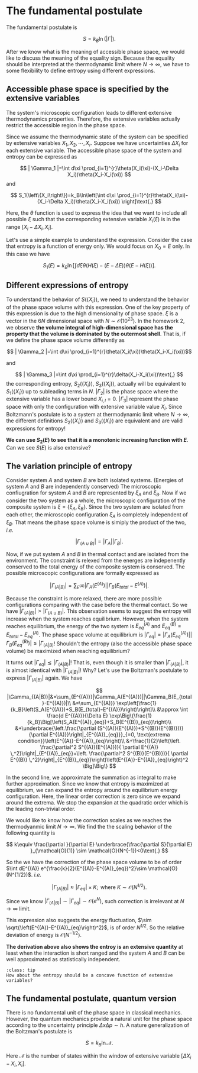 # The fundamental postulate

The fundamental postulate is

$$
S=k_B\ln(|\Gamma|)\text{.}
$$

After we know what is the meaning of accessible phase space, we would like to discuss the meaning of the equality sign. Because the equality should be interpreted at the thermodynamic limit where $N\to\infty$, we have to some flexibility to define entropy using different expressions.

## Accessible phase space is specified by the extensive variables

The system's microscopic configuration leads to different extensive thermodynamics properties. Therefore, the extensive variables actually restrict the accessible region in the phase space.

Since we assume the thermodynamic state of the system can be specified by extensive variables $X_1,X_2,\cdots, X_r$. Suppose we have uncertainties $\Delta X_i$ for each extensive variable. The accessible phase space of the system and entropy can be expressed as

$$
| \Gamma_1 |=\int d\xi \prod_{i=1}^{r}\theta(X_i(\xi)-(X_i-\Delta X_i))\theta(X_i-X_i(\xi))
$$
and

$$
S_1(\left\{X_i\right\})=k_B\ln\left[\int d\xi \prod_{i=1}^{r}\theta(X_i(\xi)-(X_i-\Delta X_i))\theta(X_i-X_i(\xi))
\right]\text{.}
$$

Here, the $\theta$ function is used to express the idea that we want to include all possible $\xi$ such that the corresponding extensive variable $X_i(\xi)$ is in the range $\left[X_i-\Delta X_i,X_i\right]$.

Let's use a simple example to understand the expression. Consider the case that entropy is a function of energy only. We would focus on $X_0=E$ only. In this case we have

$$
S_1(E)=k_B\ln\left[\int d\xi \theta(H(\xi)-(E-\Delta E))\theta(E-H(\xi))
\right]\text{.}
$$

## Different expressions of entropy

To understand the behavior of $S(\left\{X_i\right\})$, we need to understand the behavior of the phase space volume with this expression. One of the key property of this expression is due to the high dimensionality of phase space. $\xi$ is a vector in the $6N$ dimensional space with $N\sim \mathcal{O}(10^{23})$. In the homework 2, we observe **the volume integral of high-dimensional space has the property that the volume is dominated by the outermost shell**. That is, if we define the phase space volume differently as

$$
| \Gamma_2 |=\int d\xi \prod_{i=1}^{r}\theta(X_i(\xi))\theta(X_i-X_i(\xi))$$

and

$$
| \Gamma_3 |=\int d\xi \prod_{i=1}^{r}\delta(X_i-X_i(\xi))\text{,}
$$
the corresponding entropy, $S_2(\left\{X_i\right\})$, $S_3(\left\{X_i\right\})$, actually will be equivalent to $S_1(\left\{X_i\right\})$ up to subleading terms in $N$. 
$|\Gamma_2|$ is the phase space where the extensive variable has a lower bound $X_{i,l}=0$. $|\Gamma_3|$ represent the phase space with only the configuration with extensive variable value $X_i$. Since Boltzmann's postulate is to a system at thermodynamic limit where $N\to\infty$, the different definitions $S_2(\left\{X_i\right\})$ and $S_3(\left\{X_i\right\})$ are equivalent and are valid expressions for entropy!

**We can use $S_2(E)$ to see that it is a monotonic increasing function with $E$**. Can we see $S(E)$ is also extensive?


## The variation principle of entropy

Consider system $A$ and system $B$ are both isolated systems. (Energies of system $A$ and $B$ are independently conserved) The microscopic confiugration for system $A$ and $B$ are represented by $\xi_A$ and $\xi_B$. Now if we consider the two system as a whole, the microscopic configuration of the composite system is $\xi=\left\{\xi_A,\xi_B\right\}$. Since the two system are isolated from each other, the microscopic configuration $\xi_A$ is completely independent of $\xi_B$. That means the phase space volume is simiply the product of the two, *i.e.*

$$
|\Gamma_{(A\cup B)}|=|\Gamma_A||\Gamma_B|\text{.}
$$

Now, if we put system $A$ and $B$ in thermal contact and are isolated from the environment. The constraint is relexed from the energes are indepenently conserved to the total energy of the composite system is conserved. The possible microscopic configurations are formally expressed as

$$
|\Gamma_{(A|B)}|=\sum_{E^{(A)}}|\Gamma_A(E^{(A)})||\Gamma_B(E_{total}-E^{(A)})|\text{.}
$$

Because the constraint is more relaxed, there are more possible configurations comparing with the case before the thermal contact. So we have $|\Gamma_{(A|B)}|>|\Gamma_{(A\cup B)}|$. This observation seems to suggest the entropy will increase when the system reaches equilibrium. However, when the system reaches equilibrium, the energy of the two system is $E^{(A)}_{eq}$ and $E^{(B)}_{eq}=E_{total}-E^{(A)}_{eq}$. The phase space volume at equilibrium is $|\Gamma_{eq}|=|\Gamma_A(E^{(A)}_{eq})||\Gamma_B(E^{(B)}_{eq})|\le |\Gamma_{(A|B)}$! Shouldn't the entropy (also the accessible phase space volume) be maximized when reaching equilibrium?

It turns out $|\Gamma_{eq}|\lesssim|\Gamma_{(A|B)}|$! That is, even though it is smaller than $|\Gamma_{(A|B)}|$, it is almost identical with $|\Gamma_{(A|B)}|$! Why? Let's use the Boltzman's postulate to express $|\Gamma_{(A|B)}|$ again. We have

$$
|\Gamma_{(A|B)}|&=\sum_{E^{(A)}}|\Gamma_A(E^{(A)})||\Gamma_B(E_{total}-E^{(A)})|\\
&=\sum_{E^{(A)}} \exp\left[\frac{1}{k_B}\left(S_A(E^{(A)})+S_B(E_{total}-E^{(A)})\right)\right]\\
&\approx \int \frac{d E^{(A)}}{\Delta E} \exp\Big\{\frac{1}{k_B}\Big[\left(S_A(E^{(A)}_{eq})+S_B(E^{(B)}_{eq})\right)\\
&+\underbrace{\left.\frac{\partial (S^{(A)}(E^{(A)})+S^{(B)}(E^{(B)}))}{\partial E^{(A)}}\right|_{E^{(A)}_{eq}}}_{=0, \text{extrema condition}}\left(E^{(A)}-E^{(A)}_{eq}\right)\\
&+\frac{1}{2}\left(\left. \frac{\partial^2 S^{(A)}(E^{(A)})}{ \partial E^{(A)} \,^2}\right|_{E^{(A)}_{eq}}+\left. \frac{\partial^2 S^{(B)}(E^{(B)})}{ \partial E^{(B)} \,^2}\right|_{E^{(B)}_{eq}}\right)\left(E^{(A)}-E^{(A)}_{eq}\right)^2 \Big]\Big\}
$$

In the second line, we approximate the summation as integral to make further approximation. Since we know that entropy is maximized at equilibrium, we can expand the entropy around the equilibrium energy configuration. Here, the linear order correction is zero since we expand around the extrema. We stop the expansion at the quadratic order which is the leading non-trivial order.

We would like to know how the correction scales as we reaches the thermodyanmic limit $N\to\infty$. We find the the scaling behavior of the following quantity is

$$
k\equiv \frac{\partial }{\partial E} \underbrace{\frac{\partial S}{\partial E} }_{\mathcal{O}(1)} \sim \mathcal{O}(N^{-1})<0\text{.}
$$

So the we have the correction of the phase space volume to be of order $\int dE^{(A)} e^{\frac{k}{2}(E^{(A)}-E^{(A)}_{eq})^2}\sim \mathcal{O}(N^{1/2})$. *i.e.*

$$
|\Gamma_{(A|B)}|\approx |\Gamma_{eq}|\times K; \text{ where } K\sim \mathcal{O}(N^{1/2})\text{.}
$$

Since we know $|\Gamma_{(A|B)}|\sim |\Gamma_{eq}|\sim\mathcal{O}(e^N)$, such correction is irrelevant at $N\to\infty$ limit.


This expression also suggests the energy fluctuation, $\sim \sqrt{\left(E^{(A)}-E^{(A)}_{eq}\right)^2}$, is of order $N^{1/2}$. So the relative deviation of energy is $\mathcal{O}(N^{-1/2})$.

**The derivation above also shows the entroy is an extensive quantity** at least when the interaction is short ranged and the system $A$ and $B$ can be well approximated as statistically independent.


```{admonition} What?
:class: tip
How about the entropy should be a concave function of extensive variables?
```

## The fundamental postulate, quantum version

There is no fundamental unit of the phase space in classical mechanics. However, the quantum mechanics provide a natural unit for the phase space according to the uncertainty principle $\Delta x\Delta p\sim h$. A nature generalization of the Boltzman's postulate is

$$
S=k_B\ln\mathcal{N}\text{.}
$$

Here $\mathcal{N}$ is the number of states within the window of extensive variable $[\Delta X_i-X_i,X_i]$.

